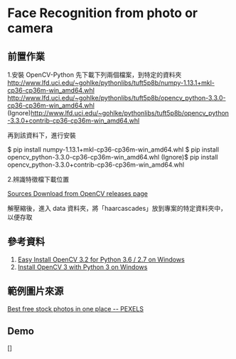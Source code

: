 # Face Recognition from photo or camera

## 前置作業
1.安裝 OpenCV-Python
先下載下列兩個檔案，到特定的資料夾
http://www.lfd.uci.edu/~gohlke/pythonlibs/tuft5p8b/numpy-1.13.1+mkl-cp36-cp36m-win_amd64.whl
http://www.lfd.uci.edu/~gohlke/pythonlibs/tuft5p8b/opencv_python-3.3.0-cp36-cp36m-win_amd64.whl
(Ignore)http://www.lfd.uci.edu/~gohlke/pythonlibs/tuft5p8b/opencv_python-3.3.0+contrib-cp36-cp36m-win_amd64.whl

再到該資料下，進行安裝

$ pip install numpy-1.13.1+mkl-cp36-cp36m-win_amd64.whl
$ pip install opencv_python-3.3.0-cp36-cp36m-win_amd64.whl
(Ignore)$ pip install opencv_python-3.3.0+contrib-cp36-cp36m-win_amd64.whl


2.辨識特徵檔下載位置

[Sources Download from OpenCV releases page](http://opencv.org/releases.html "Sources Download from OpenCV releases page")

解壓縮後，進入 data 資料夾，將「haarcascades」放到專案的特定資料夾中，以便存取

## 參考資料
1. [Easy Install OpenCV 3.2 for Python 3.6 / 2.7 on Windows](https://www.scivision.co/install-opencv-python-windows/ "Easy Install OpenCV 3.2 for Python 3.6 / 2.7 on Windows")
2. [Install OpenCV 3 with Python 3 on Windows](https://www.solarianprogrammer.com/2016/09/17/install-opencv-3-with-python-3-on-windows/ "Install OpenCV 3 with Python 3 on Windows")

## 範例圖片來源
[Best free stock photos in one place -- PEXELS](https://www.pexels.com/ "Best free stock photos in one place -- PEXELS")

## Demo
[]
